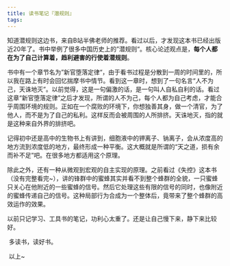 ```yaml
---
title: 读书笔记『潜规则』
tags:
---
```


​	知道潜规则这边书，来自B站半佛老师的推荐。看过以后，才发现这本书已经出版近20年了。书中举例了很多中国历史上的”潜规则“。核心论述观点是，**每个人都在为了自己计算着，趋利避害的行使着潜规则**。

​	书中有一个章节名为”新官堕落定律“，由于看书过程是分散到一周的时间里的，所以我在路上有时会回忆揣摩书中情节。看到这一章时，想到了一句名言“人不为己，天诛地灭”。以前觉得，这是一句偏激的话，是一句叫人自私自利的话。看过这章“新官堕落定律”之后才发现，所谓的人不为己，每个人都为自己考虑，才能合乎周围环境的规则。正如在一个腐败的环境下，你想独善其身，做一个清官，为了他人，而不是为了自己的私利。这样反而会被周围的人所排挤。天诛地灭，指的就是这种来自外界的排挤吧。

​	记得初中还是高中的生物书上有讲到，细胞液中的钾离子、钠离子，会从浓度高的地方流到浓度低的地方，最终形成一种平衡。这大概就是所谓的“天之道，损有余而补不足”吧。在很多地方都适用这个原理。

​	除此之外，还有一种从微观到宏观的自主实现的原理。之前看过《失控》这本书（没有完整看完~），讲的锋群中的蜜蜂其实并看不到整个蜂群的全貌，一只蜜蜂只关心在他附近的一些蜜蜂的信号。然后它处理这些有限的信号的同时，也像附近的蜜蜂传递自己的信号。这种局部行为合成为一个整体后，竟带来了整个蜂群的高效运作的效果。

​	以前只记学习、工具书的笔记，功利心太重了。还是让自己慢下来，静下来比较好。

​	多读书，读好书。

​	以上~

